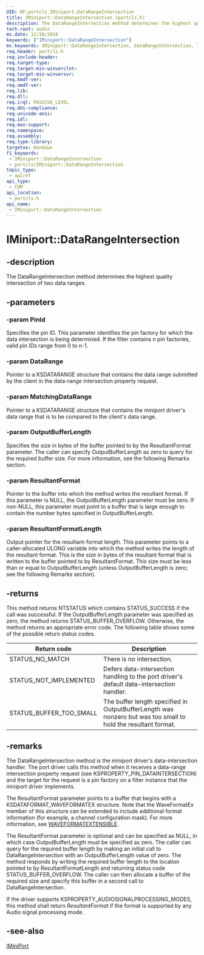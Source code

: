 ```yaml
---
UID: NF:portcls.IMiniport.DataRangeIntersection
title: IMiniport::DataRangeIntersection (portcls.h)
description: The DataRangeIntersection method determines the highest quality intersection of two data ranges.
tech.root: audio
ms.date: 12/28/2018
keywords: ["IMiniport::DataRangeIntersection"]
ms.keywords: IMiniport::DataRangeIntersection, DataRangeIntersection, IMiniport.DataRangeIntersection, IMiniport::DataRangeIntersection, IMiniport.DataRangeIntersection
req.header: portcls.h
req.include-header: 
req.target-type: 
req.target-min-winverclnt: 
req.target-min-winversvr: 
req.kmdf-ver: 
req.umdf-ver: 
req.lib: 
req.dll: 
req.irql: PASSIVE_LEVEL
req.ddi-compliance: 
req.unicode-ansi: 
req.idl: 
req.max-support: 
req.namespace: 
req.assembly: 
req.type-library: 
targetos: Windows
f1_keywords:
 - IMiniport::DataRangeIntersection
 - portcls/IMiniport::DataRangeIntersection
topic_type:
 - apiref
api_type:
 - COM
api_location:
 - portcls.h
api_name:
 - IMiniport::DataRangeIntersection
---
```


# IMiniport::DataRangeIntersection


## -description

The DataRangeIntersection method determines the highest quality intersection of two data ranges.

## -parameters

### -param PinId

Specifies the pin ID. This parameter identifies the pin factory for which the data intersection is being determined. If the filter contains n pin factories, valid pin IDs range from 0 to n-1.

### -param DataRange

Pointer to a KSDATARANGE structure that contains the data range submitted by the client in the data-range intersection property request.

### -param MatchingDataRange

Pointer to a KSDATARANGE structure that contains the miniport driver's data range that is to be compared to the client's data range.

### -param OutputBufferLength

Specifies the size in bytes of the buffer pointed to by the ResultantFormat parameter. The caller can specify OutputBufferLength as zero to query for the required buffer size. For more information, see the following Remarks section.

### -param ResultantFormat

Pointer to the buffer into which the method writes the resultant format. If this parameter is NULL, the OutputBufferLength parameter must be zero. If non-NULL, this parameter must point to a buffer that is large enough to contain the number bytes specified in OutputBufferLength.

### -param ResultantFormatLength

Output pointer for the resultant-format length. This parameter points to a caller-allocated ULONG variable into which the method writes the length of the resultant format. This is the size in bytes of the resultant format that is written to the buffer pointed to by ResultantFormat. This size must be less than or equal to OutputBufferLength (unless OutputBufferLength is zero; see the following Remarks section).

## -returns

This method returns NTSTATUS which contains STATUS_SUCCESS if the call was successful. If the OutputBufferLength parameter was specified as zero, the method returns STATUS_BUFFER_OVERFLOW. Otherwise, the method returns an appropriate error code. The following table shows some of the possible return status codes.

| Return code | Description |
|-------------|-------------|
| STATUS_NO_MATCH | There is no intersection. |
| STATUS_NOT_IMPLEMENTED | Defers data-intersection handling to the port driver's default data-intersection handler. |
| STATUS_BUFFER_TOO_SMALL | The buffer length specified in OutputBufferLength was nonzero but was too small to hold the resultant format. |

## -remarks

The DataRangeIntersection method is the miniport driver's data-intersection handler. The port driver calls this method when it receives a data-range intersection property request (see KSPROPERTY_PIN_DATAINTERSECTION) and the target for the request is a pin factory on a filter instance that the miniport driver implements.

The ResultantFormat parameter points to a buffer that begins with a KSDATAFORMAT_WAVEFORMATEX structure. Note that the WaveFormatEx member of this structure can be extended to include additional format information (for example, a channel configuration mask). For more information, see [WAVEFORMATEXTENSIBLE](../ksmedia/ns-ksmedia-waveformatextensible.md).

The ResultantFormat parameter is optional and can be specified as NULL, in which case OutputBufferLength must be specified as zero. The caller can query for the required buffer length by making an initial call to DataRangeIntersection with an OutputBufferLength value of zero. The method responds by writing the required buffer length to the location pointed to by ResultantFormatLength and returning status code STATUS_BUFFER_OVERFLOW. The caller can then allocate a buffer of the required size and specify this buffer in a second call to DataRangeIntersection.

If the driver supports KSPROPERTY_AUDIOSIGNALPROCESSING_MODES, this method shall return *ResultantFormat* if the format is supported by any Audio signal processing mode.

## -see-also

[IMiniPort](nn-portcls-iminiport.md)

